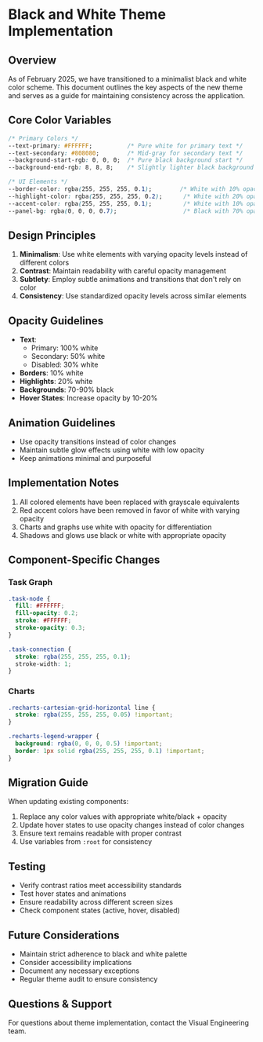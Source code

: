 # Black and White Theme Implementation

## Overview

As of February 2025, we have transitioned to a minimalist black and white color scheme. This document outlines the key aspects of the new theme and serves as a guide for maintaining consistency across the application.

## Core Color Variables

```css
/* Primary Colors */
--text-primary: #FFFFFF;          /* Pure white for primary text */
--text-secondary: #808080;        /* Mid-gray for secondary text */
--background-start-rgb: 0, 0, 0;  /* Pure black background start */
--background-end-rgb: 8, 8, 8;    /* Slightly lighter black background end */

/* UI Elements */
--border-color: rgba(255, 255, 255, 0.1);        /* White with 10% opacity for borders */
--highlight-color: rgba(255, 255, 255, 0.2);      /* White with 20% opacity for highlights */
--accent-color: rgba(255, 255, 255, 0.1);         /* White with 10% opacity for accents */
--panel-bg: rgba(0, 0, 0, 0.7);                   /* Black with 70% opacity for panels */
```

## Design Principles

1. **Minimalism**: Use white elements with varying opacity levels instead of different colors
2. **Contrast**: Maintain readability with careful opacity management
3. **Subtlety**: Employ subtle animations and transitions that don't rely on color
4. **Consistency**: Use standardized opacity levels across similar elements

## Opacity Guidelines

- **Text**:
  - Primary: 100% white
  - Secondary: 50% white
  - Disabled: 30% white
- **Borders**: 10% white
- **Highlights**: 20% white
- **Backgrounds**: 70-90% black
- **Hover States**: Increase opacity by 10-20%

## Animation Guidelines

- Use opacity transitions instead of color changes
- Maintain subtle glow effects using white with low opacity
- Keep animations minimal and purposeful

## Implementation Notes

1. All colored elements have been replaced with grayscale equivalents
2. Red accent colors have been removed in favor of white with varying opacity
3. Charts and graphs use white with opacity for differentiation
4. Shadows and glows use black or white with appropriate opacity

## Component-Specific Changes

### Task Graph

```css
.task-node {
  fill: #FFFFFF;
  fill-opacity: 0.2;
  stroke: #FFFFFF;
  stroke-opacity: 0.3;
}

.task-connection {
  stroke: rgba(255, 255, 255, 0.1);
  stroke-width: 1;
}
```

### Charts

```css
.recharts-cartesian-grid-horizontal line {
  stroke: rgba(255, 255, 255, 0.05) !important;
}

.recharts-legend-wrapper {
  background: rgba(0, 0, 0, 0.5) !important;
  border: 1px solid rgba(255, 255, 255, 0.1) !important;
}
```

## Migration Guide

When updating existing components:

1. Replace any color values with appropriate white/black + opacity
2. Update hover states to use opacity changes instead of color changes
3. Ensure text remains readable with proper contrast
4. Use variables from `:root` for consistency

## Testing

- Verify contrast ratios meet accessibility standards
- Test hover states and animations
- Ensure readability across different screen sizes
- Check component states (active, hover, disabled)

## Future Considerations

- Maintain strict adherence to black and white palette
- Consider accessibility implications
- Document any necessary exceptions
- Regular theme audit to ensure consistency

## Questions & Support

For questions about theme implementation, contact the Visual Engineering team.
